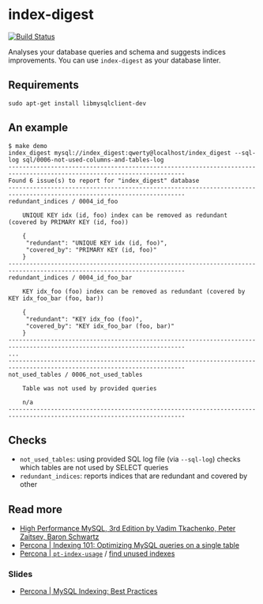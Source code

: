 # index-digest

[![Build Status](https://travis-ci.org/macbre/index-digest.svg?branch=master)](https://travis-ci.org/macbre/index-digest)

Analyses your database queries and schema and suggests indices improvements. You can use `index-digest` as your database linter.

## Requirements

```
sudo apt-get install libmysqlclient-dev
```

## An example

```
$ make demo
index_digest mysql://index_digest:qwerty@localhost/index_digest --sql-log sql/0006-not-used-columns-and-tables-log
------------------------------------------------------------------------------------------------------------------------
Found 6 issue(s) to report for "index_digest" database
------------------------------------------------------------------------------------------------------------------------
redundant_indices / 0004_id_foo

	UNIQUE KEY idx (id, foo) index can be removed as redundant (covered by PRIMARY KEY (id, foo))

	{
	 "redundant": "UNIQUE KEY idx (id, foo)",
	 "covered_by": "PRIMARY KEY (id, foo)"
	}
------------------------------------------------------------------------------------------------------------------------
redundant_indices / 0004_id_foo_bar

	KEY idx_foo (foo) index can be removed as redundant (covered by KEY idx_foo_bar (foo, bar))

	{
	 "redundant": "KEY idx_foo (foo)",
	 "covered_by": "KEY idx_foo_bar (foo, bar)"
	}
------------------------------------------------------------------------------------------------------------------------
...
------------------------------------------------------------------------------------------------------------------------
not_used_tables / 0006_not_used_tables

	Table was not used by provided queries

	n/a
------------------------------------------------------------------------------------------------------------------------
```

## Checks

* `not_used_tables`: using provided SQL log file (via `--sql-log`) checks which tables are not used by SELECT queries
* `redundant_indices`: reports indices that are redundant and covered by other

## Read more

* [High Performance MySQL, 3rd Edition by Vadim Tkachenko, Peter Zaitsev, Baron Schwartz](https://www.safaribooksonline.com/library/view/high-performance-mysql/9781449332471/ch05.html)
* [Percona | Indexing 101: Optimizing MySQL queries on a single table](https://www.percona.com/blog/2015/04/27/indexing-101-optimizing-mysql-queries-on-a-single-table/)
* [Percona | `pt-index-usage`](https://www.percona.com/doc/percona-toolkit/LATEST/pt-index-usage.html) / [find unused indexes](https://www.percona.com/blog/2012/06/30/find-unused-indexes/)

### Slides

* [Percona | MySQL Indexing: Best Practices](https://www.percona.com/files/presentations/WEBINAR-MySQL-Indexing-Best-Practices.pdf)
